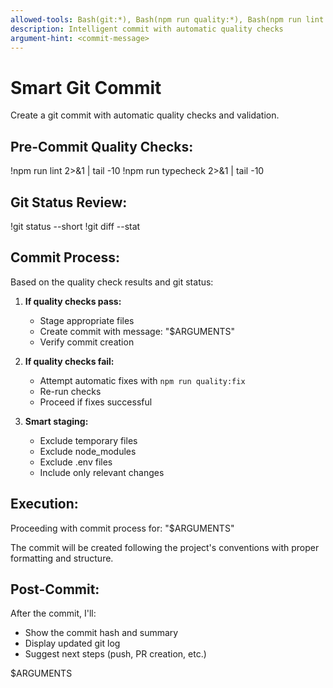 ```yaml
---
allowed-tools: Bash(git:*), Bash(npm run quality:*), Bash(npm run lint:*), Bash(npm run typecheck:*)
description: Intelligent commit with automatic quality checks
argument-hint: <commit-message>
---
```


# Smart Git Commit

Create a git commit with automatic quality checks and validation.

## Pre-Commit Quality Checks:

!npm run lint 2>&1 | tail -10
!npm run typecheck 2>&1 | tail -10

## Git Status Review:

!git status --short
!git diff --stat

## Commit Process:

Based on the quality check results and git status:

1. **If quality checks pass:**
   - Stage appropriate files
   - Create commit with message: "$ARGUMENTS"
   - Verify commit creation

2. **If quality checks fail:**
   - Attempt automatic fixes with `npm run quality:fix`
   - Re-run checks
   - Proceed if fixes successful

3. **Smart staging:**
   - Exclude temporary files
   - Exclude node_modules
   - Exclude .env files
   - Include only relevant changes

## Execution:

Proceeding with commit process for: "$ARGUMENTS"

The commit will be created following the project's conventions with proper formatting and structure.

## Post-Commit:

After the commit, I'll:
- Show the commit hash and summary
- Display updated git log
- Suggest next steps (push, PR creation, etc.)

$ARGUMENTS